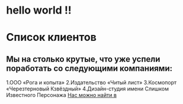 # hello world !!


# Список клиентов
## Мы на столько крутые, что уже успели поработать со следующими компаниями:

   1.ООО «Рога и копыта»
   2.Издательство «Читый лист»
   3.Космопорт «Черезтерновый Кзвёздный»
   4.Дизайн-студия имени Слишком Известного Персонажа
[Нас можно найти в](google.com.)







